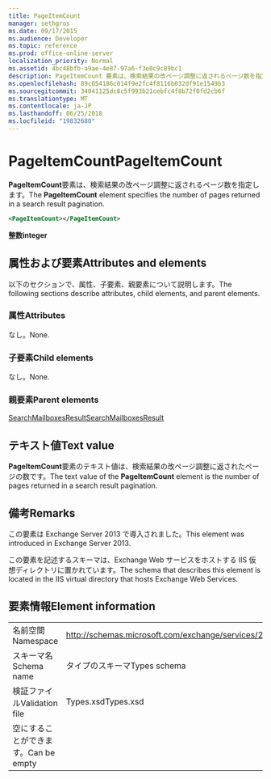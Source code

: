 ```yaml
---
title: PageItemCount
manager: sethgros
ms.date: 09/17/2015
ms.audience: Developer
ms.topic: reference
ms.prod: office-online-server
localization_priority: Normal
ms.assetid: 4bc48bfb-a9ae-4e87-97a6-f3e0c9c89bc1
description: PageItemCount 要素は、検索結果の改ページ調整に返されるページ数を指定します。
ms.openlocfilehash: 89c054186c014f9e2fc4f8116b032df91e1549b3
ms.sourcegitcommit: 34041125dc8c5f993b21cebfc4f8b72f0fd2cb6f
ms.translationtype: MT
ms.contentlocale: ja-JP
ms.lasthandoff: 06/25/2018
ms.locfileid: "19832680"
---
```

# <a name="pageitemcount"></a><span data-ttu-id="1f959-103">PageItemCount</span><span class="sxs-lookup"><span data-stu-id="1f959-103">PageItemCount</span></span>

<span data-ttu-id="1f959-104">**PageItemCount**要素は、検索結果の改ページ調整に返されるページ数を指定します。</span><span class="sxs-lookup"><span data-stu-id="1f959-104">The **PageItemCount** element specifies the number of pages returned in a search result pagination.</span></span> 
  
```XML
<PageItemCount></PageItemCount>
```

 <span data-ttu-id="1f959-105">**整数**</span><span class="sxs-lookup"><span data-stu-id="1f959-105">**integer**</span></span>
## <a name="attributes-and-elements"></a><span data-ttu-id="1f959-106">属性および要素</span><span class="sxs-lookup"><span data-stu-id="1f959-106">Attributes and elements</span></span>

<span data-ttu-id="1f959-107">以下のセクションで、属性、子要素、親要素について説明します。</span><span class="sxs-lookup"><span data-stu-id="1f959-107">The following sections describe attributes, child elements, and parent elements.</span></span>
  
### <a name="attributes"></a><span data-ttu-id="1f959-108">属性</span><span class="sxs-lookup"><span data-stu-id="1f959-108">Attributes</span></span>

<span data-ttu-id="1f959-109">なし。</span><span class="sxs-lookup"><span data-stu-id="1f959-109">None.</span></span>
  
### <a name="child-elements"></a><span data-ttu-id="1f959-110">子要素</span><span class="sxs-lookup"><span data-stu-id="1f959-110">Child elements</span></span>

<span data-ttu-id="1f959-111">なし。</span><span class="sxs-lookup"><span data-stu-id="1f959-111">None.</span></span>
  
### <a name="parent-elements"></a><span data-ttu-id="1f959-112">親要素</span><span class="sxs-lookup"><span data-stu-id="1f959-112">Parent elements</span></span>

[<span data-ttu-id="1f959-113">SearchMailboxesResult</span><span class="sxs-lookup"><span data-stu-id="1f959-113">SearchMailboxesResult</span></span>](searchmailboxesresult.md)
  
## <a name="text-value"></a><span data-ttu-id="1f959-114">テキスト値</span><span class="sxs-lookup"><span data-stu-id="1f959-114">Text value</span></span>

<span data-ttu-id="1f959-115">**PageItemCount**要素のテキスト値は、検索結果の改ページ調整に返されたページの数です。</span><span class="sxs-lookup"><span data-stu-id="1f959-115">The text value of the **PageItemCount** element is the number of pages returned in a search result pagination.</span></span> 
  
## <a name="remarks"></a><span data-ttu-id="1f959-116">備考</span><span class="sxs-lookup"><span data-stu-id="1f959-116">Remarks</span></span>

<span data-ttu-id="1f959-117">この要素は Exchange Server 2013 で導入されました。</span><span class="sxs-lookup"><span data-stu-id="1f959-117">This element was introduced in Exchange Server 2013.</span></span>
  
<span data-ttu-id="1f959-118">この要素を記述するスキーマは、Exchange Web サービスをホストする IIS 仮想ディレクトリに置かれています。</span><span class="sxs-lookup"><span data-stu-id="1f959-118">The schema that describes this element is located in the IIS virtual directory that hosts Exchange Web Services.</span></span>
  
## <a name="element-information"></a><span data-ttu-id="1f959-119">要素情報</span><span class="sxs-lookup"><span data-stu-id="1f959-119">Element information</span></span>

|||
|:-----|:-----|
|<span data-ttu-id="1f959-120">名前空間</span><span class="sxs-lookup"><span data-stu-id="1f959-120">Namespace</span></span>  <br/> |http://schemas.microsoft.com/exchange/services/2006/types  <br/> |
|<span data-ttu-id="1f959-121">スキーマ名</span><span class="sxs-lookup"><span data-stu-id="1f959-121">Schema name</span></span>  <br/> |<span data-ttu-id="1f959-122">タイプのスキーマ</span><span class="sxs-lookup"><span data-stu-id="1f959-122">Types schema</span></span>  <br/> |
|<span data-ttu-id="1f959-123">検証ファイル</span><span class="sxs-lookup"><span data-stu-id="1f959-123">Validation file</span></span>  <br/> |<span data-ttu-id="1f959-124">Types.xsd</span><span class="sxs-lookup"><span data-stu-id="1f959-124">Types.xsd</span></span>  <br/> |
|<span data-ttu-id="1f959-125">空にすることができます。</span><span class="sxs-lookup"><span data-stu-id="1f959-125">Can be empty</span></span>  <br/> ||
   

